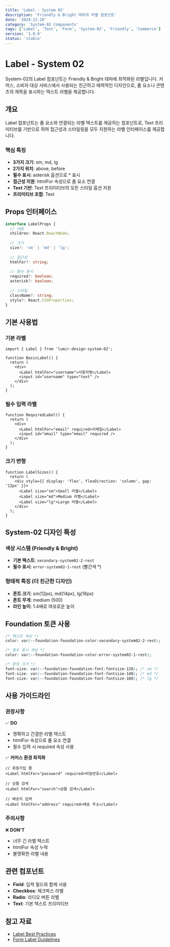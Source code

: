 ```yaml
---
title: 'Label - System 02'
description: 'Friendly & Bright 테마의 라벨 컴포넌트'
date: '2024-12-28'
category: 'System-02 Components'
tags: ['Label', 'Text', 'Form', 'System-02', 'Friendly', 'Commerce']
version: '1.0.0'
status: 'stable'
---
```


# Label - System 02

System-02의 Label 컴포넌트는 Friendly & Bright 테마에 최적화된 라벨입니다. 커머스, 소비자 대상 서비스에서 사용되는 친근하고 매력적인 디자인으로, 폼 요소나 콘텐츠의 제목을 표시하는 텍스트 라벨을 제공합니다.

## 개요

Label 컴포넌트는 폼 요소와 연결되는 라벨 텍스트를 제공하는 컴포넌트로, Text 프리미티브를 기반으로 하여 접근성과 스타일링을 모두 지원하는 라벨 인터페이스를 제공합니다.

### 핵심 특징

- **3가지 크기**: sm, md, lg
- **2가지 위치**: above, before
- **필수 표시**: asterisk 옵션으로 * 표시
- **접근성 지원**: htmlFor 속성으로 폼 요소 연결
- **Text 기반**: Text 프리미티브의 모든 스타일 옵션 지원
- **프리미티브 조합**: Text

## Props 인터페이스

```typescript
interface LabelProps {
  // 내용
  children: React.ReactNode;
  
  // 크기
  size?: 'sm' | 'md' | 'lg';
  
  // 접근성
  htmlFor?: string;
  
  // 필수 표시
  required?: boolean;
  asterisk?: boolean;
  
  // 스타일
  className?: string;
  style?: React.CSSProperties;
}
```

## 기본 사용법

### 기본 라벨

```tsx
import { Label } from 'lumir-design-system-02';

function BasicLabel() {
  return (
    <div>
      <Label htmlFor="username">사용자명</Label>
      <input id="username" type="text" />
    </div>
  );
}
```

### 필수 입력 라벨

```tsx
function RequiredLabel() {
  return (
    <div>
      <Label htmlFor="email" required>이메일</Label>
      <input id="email" type="email" required />
    </div>
  );
}
```

### 크기 변형

```tsx
function LabelSizes() {
  return (
    <div style={{ display: 'flex', flexDirection: 'column', gap: '12px' }}>
      <Label size="sm">Small 라벨</Label>
      <Label size="md">Medium 라벨</Label>
      <Label size="lg">Large 라벨</Label>
    </div>
  );
}
```

## System-02 디자인 특성

### 색상 시스템 (Friendly & Bright)

- **기본 텍스트**: `secondary-system02-2-rest`
- **필수 표시**: `error-system02-1-rest` (빨간색 *)

### 형태적 특징 (더 친근한 디자인)

- **폰트 크기**: sm(12px), md(14px), lg(16px)
- **폰트 무게**: medium (500)
- **라인 높이**: 1.4배로 여유로운 높이

## Foundation 토큰 사용

```css
/* 텍스트 색상 */
color: var(--foundation-foundation-color-secondary-system02-2-rest);

/* 필수 표시 색상 */
color: var(--foundation-foundation-color-error-system02-1-rest);

/* 폰트 크기 */
font-size: var(--foundation-foundation-font-fontsize-120); /* sm */
font-size: var(--foundation-foundation-font-fontsize-140); /* md */
font-size: var(--foundation-foundation-font-fontsize-160); /* lg */
```

## 사용 가이드라인

### 권장사항

✅ **DO**
- 명확하고 간결한 라벨 텍스트
- htmlFor 속성으로 폼 요소 연결
- 필수 입력 시 required 속성 사용

✅ **커머스 환경 최적화**
```tsx
// 회원가입 폼
<Label htmlFor="password" required>비밀번호</Label>

// 상품 검색
<Label htmlFor="search">상품 검색</Label>

// 배송지 입력
<Label htmlFor="address" required>배송 주소</Label>
```

### 주의사항

❌ **DON'T**
- 너무 긴 라벨 텍스트
- htmlFor 속성 누락
- 불명확한 라벨 내용

## 관련 컴포넌트

- **Field**: 입력 필드와 함께 사용
- **Checkbox**: 체크박스 라벨
- **Radio**: 라디오 버튼 라벨
- **Text**: 기본 텍스트 프리미티브

## 참고 자료

- [Label Best Practices](https://www.w3.org/WAI/tutorials/forms/labels/)
- [Form Label Guidelines](https://uxdesign.cc/design-better-forms-96fadca0f49c) 